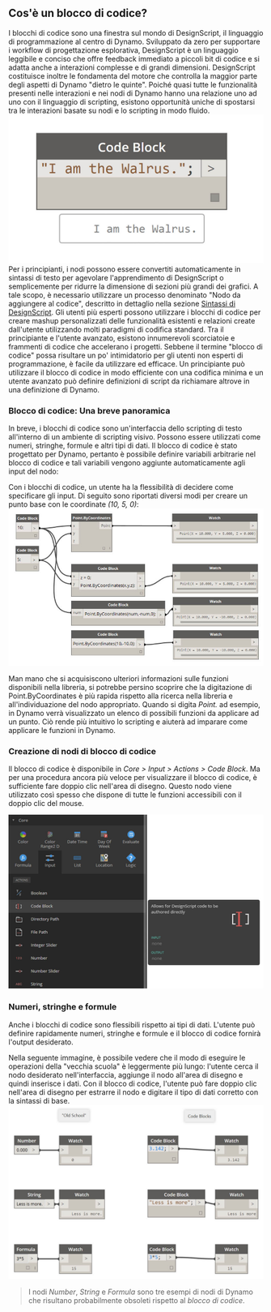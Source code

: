 

## Cos'è un blocco di codice?

I blocchi di codice sono una finestra sul mondo di DesignScript, il linguaggio di programmazione al centro di Dynamo. Sviluppato da zero per supportare i workflow di progettazione esplorativa, DesignScript è un linguaggio leggibile e conciso che offre feedback immediato a piccoli bit di codice e si adatta anche a interazioni complesse e di grandi dimensioni. DesignScript costituisce inoltre le fondamenta del motore che controlla la maggior parte degli aspetti di Dynamo "dietro le quinte". Poiché quasi tutte le funzionalità presenti nelle interazioni e nei nodi di Dynamo hanno una relazione uno ad uno con il linguaggio di scripting, esistono opportunità uniche di spostarsi tra le interazioni basate su nodi e lo scripting in modo fluido. ![Introduzione al blocco di codice](images/7-1/daisy.jpg) Per i principianti, i nodi possono essere convertiti automaticamente in sintassi di testo per agevolare l'apprendimento di DesignScript o
semplicemente per ridurre la dimensione di sezioni più grandi dei grafici. A tale scopo, è necessario utilizzare un processo denominato "Nodo da aggiungere al codice", descritto in dettaglio nella sezione [Sintassi di DesignScript](7-2_Design-Script-syntax.md). Gli utenti più esperti possono utilizzare i blocchi di codice per creare mashup personalizzati delle funzionalità esistenti e relazioni create dall'utente utilizzando molti paradigmi di codifica standard. Tra il principiante e l'utente avanzato, esistono innumerevoli scorciatoie e frammenti di codice che accelerano i progetti. Sebbene il termine "blocco di codice" possa risultare un po' intimidatorio per gli utenti non esperti di programmazione, è facile da utilizzare ed efficace. Un principiante può utilizzare il blocco di codice in modo efficiente con una codifica minima e un utente avanzato può definire definizioni di script da richiamare altrove in una
definizione di Dynamo.

### Blocco di codice: Una breve panoramica

In breve, i blocchi di codice sono un'interfaccia dello scripting di testo all'interno di un ambiente di scripting visivo. Possono essere utilizzati come numeri, stringhe, formule e altri tipi di dati. Il blocco di codice è stato progettato per Dynamo, pertanto è possibile definire variabili arbitrarie nel blocco di codice e tali variabili vengono aggiunte automaticamente agli input del nodo:

Con i blocchi di codice, un utente ha la flessibilità di decidere come specificare gli input. Di seguito sono riportati diversi modi per creare un punto base con le coordinate *(10, 5, 0)*: ![Flessibilità](images/7-2/flexibility.jpg)

Man mano che si acquisiscono ulteriori informazioni sulle funzioni disponibili nella libreria, si potrebbe persino scoprire che la digitazione di Point.ByCoordinates è più rapida rispetto alla ricerca nella libreria e all'individuazione del nodo appropriato. Quando si digita *Point.* ad esempio, in Dynamo verrà visualizzato un elenco di possibili funzioni da applicare ad un punto. Ciò rende più intuitivo lo scripting e aiuterà ad imparare come applicare le funzioni in Dynamo.

### Creazione di nodi di blocco di codice

Il blocco di codice è disponibile in *Core > Input > Actions > Code Block*. Ma per una procedura ancora più veloce per visualizzare il blocco di codice, è sufficiente fare doppio clic nell'area di disegno. Questo nodo viene utilizzato così spesso che dispone di tutte le funzioni accessibili con il doppio clic del mouse.

![Introduzione al blocco codice](images/7-1/uicb.jpg)

### Numeri, stringhe e formule

Anche i blocchi di codice sono flessibili rispetto ai tipi di dati. L'utente può definire rapidamente numeri, stringhe e formule e il blocco di codice fornirà l'output desiderato.

Nella seguente immagine, è possibile vedere che il modo di eseguire le operazioni della "vecchia scuola" è leggermente più lungo: l'utente cerca il nodo desiderato nell'interfaccia, aggiunge il nodo all'area di disegno e quindi inserisce i dati. Con il blocco di codice, l'utente può fare doppio clic nell'area di disegno per estrarre il nodo e digitare il tipo di dati corretto con la sintassi di base. ![Nodi obsoleti](images/7-3/obsolete01.jpg)

> I nodi *Number*, *String* e *Formula* sono tre esempi di nodi di Dynamo che risultano probabilmente obsoleti rispetto al *blocco di codice*.

